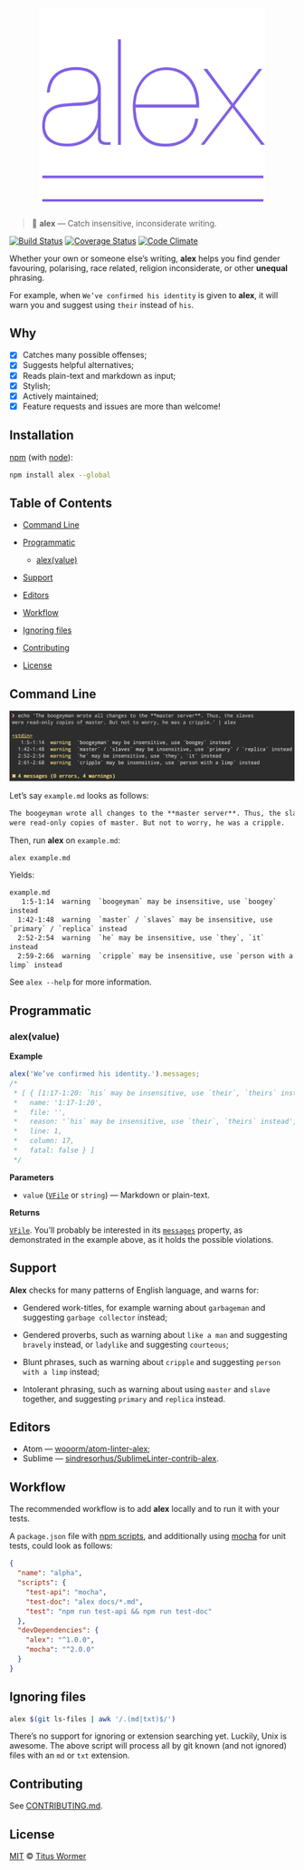 <!--lint disable no-html-->

<!--lint disable first-heading-level-->

<h1 align="center">
    <br>
    <img width="400" src="./logo.svg" alt="alex">
    <br>
</h1>

>   📝 **alex** — Catch insensitive, inconsiderate writing.

[![Build Status](https://img.shields.io/travis/wooorm/alex.svg)](https://travis-ci.org/wooorm/alex) [![Coverage Status](https://img.shields.io/codecov/c/github/wooorm/alex.svg)](https://codecov.io/github/wooorm/alex) [![Code Climate](http://img.shields.io/codeclimate/github/wooorm/alex.svg)](https://codeclimate.com/github/wooorm/alex)

Whether your own or someone else’s writing, **alex** helps you find gender
favouring, polarising, race related, religion inconsiderate, or other
**unequal** phrasing.

For example, when `We’ve confirmed his identity` is given to **alex**,
it will warn you and suggest using `their` instead of `his`.

## Why

*   [x] Catches many possible offenses;
*   [x] Suggests helpful alternatives;
*   [x] Reads plain-text and markdown as input;
*   [x] Stylish;
*   [x] Actively maintained;
*   [x] Feature requests and issues are more than welcome!

## Installation

[npm](https://docs.npmjs.com/cli/install) (with [node](https://nodejs.org/download/)):

```bash
npm install alex --global
```

## Table of Contents

*   [Command Line](#command-line)

*   [Programmatic](#programmatic)

    *   [alex(value)](#alexvalue)

*   [Support](#support)

*   [Editors](#editors)

*   [Workflow](#workflow)

*   [Ignoring files](#ignoring-files)

*   [Contributing](#contributing)

*   [License](#license)

## Command Line

![Example of how alex looks on screen](screenshot.png)

Let’s say `example.md` looks as follows:

```markdown
The boogeyman wrote all changes to the **master server**. Thus, the slaves
were read-only copies of master. But not to worry, he was a cripple.
```

Then, run **alex** on `example.md`:

```sh
alex example.md
```

Yields:

```text
example.md
   1:5-1:14  warning  `boogeyman` may be insensitive, use `boogey` instead
  1:42-1:48  warning  `master` / `slaves` may be insensitive, use `primary` / `replica` instead
  2:52-2:54  warning  `he` may be insensitive, use `they`, `it` instead
  2:59-2:66  warning  `cripple` may be insensitive, use `person with a limp` instead
```

See `alex --help` for more information.

## Programmatic

### alex(value)

**Example**

```js
alex('We’ve confirmed his identity.').messages;
/*
 * [ { [1:17-1:20: `his` may be insensitive, use `their`, `theirs` instead]
 *   name: '1:17-1:20',
 *   file: '',
 *   reason: '`his` may be insensitive, use `their`, `theirs` instead',
 *   line: 1,
 *   column: 17,
 *   fatal: false } ]
 */
```

**Parameters**

*   `value` ([`VFile`](https://github.com/wooorm/vfile) or `string`) —
    Markdown or plain-text.

**Returns**

[`VFile`](https://github.com/wooorm/vfile). You’ll probably be interested
in its [`messages`](https://github.com/wooorm/vfile#vfilemessages) property, as
demonstrated in the example above, as it holds the possible violations.

## Support

**Alex** checks for many patterns of English language, and warns for:

*   Gendered work-titles, for example warning about `garbageman` and suggesting
    `garbage collector` instead;

*   Gendered proverbs, such as warning about `like a man` and suggesting
    `bravely` instead, or `ladylike` and suggesting `courteous`;

*   Blunt phrases, such as warning about `cripple` and suggesting
    `person with a limp` instead;

*   Intolerant phrasing, such as warning about using `master` and `slave`
    together, and suggesting `primary` and `replica` instead.

## Editors

*   Atom — [wooorm/atom-linter-alex](https://github.com/wooorm/atom-linter-alex);
*   Sublime — [sindresorhus/SublimeLinter-contrib-alex](https://github.com/sindresorhus/SublimeLinter-contrib-alex).

## Workflow

The recommended workflow is to add **alex** locally and to run it with your
tests.

A `package.json` file with [npm scripts](https://docs.npmjs.com/misc/scripts),
and additionally using [mocha](http://mochajs.org) for unit tests, could look
as follows:

```json
{
  "name": "alpha",
  "scripts": {
    "test-api": "mocha",
    "test-doc": "alex docs/*.md",
    "test": "npm run test-api && npm run test-doc"
  },
  "devDependencies": {
    "alex": "^1.0.0",
    "mocha": "^2.0.0"
  }
}
```

## Ignoring files

```sh
alex $(git ls-files | awk '/.(md|txt)$/')
```

There’s no support for ignoring or extension searching yet. Luckily, Unix is
awesome. The above script will process all by git known (and not ignored) files
with an `md` or `txt` extension.

## Contributing

See [CONTRIBUTING.md](CONTRIBUTING.md).

## License

[MIT](LICENSE) © [Titus Wormer](http://wooorm.com)
